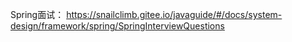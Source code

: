Spring面试： https://snailclimb.gitee.io/javaguide/#/docs/system-design/framework/spring/SpringInterviewQuestions
